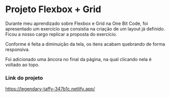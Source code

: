 # Projeto Flexbox + Grid 

Durante meu aprendizado sobre Flexbox e Grid na One Bit Code, foi apresentado um exercício que consistia na criação de um layout já definido. Ficou a nosso cargo replicar a proposta do exercício.

Conforme é feita a diminuição da tela, os itens acabam quebrando de forma responsiva.

Foi adicionado uma âncora no final da página, na qual clicando nela é voltado ao topo.

### Link do projeto

https://legendary-taffy-347b1c.netlify.app/
